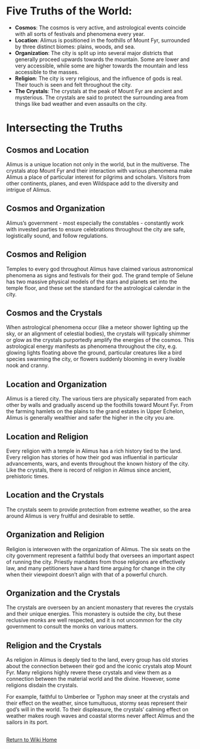 # Five Truths of the World:

- **Cosmos**: The cosmos is very active, and astrological events coincide with all sorts of festivals and phenomena every year.
- **Location**: Alimus is positioned in the foothills of Mount Fyr, surrounded by three distinct biomes: plains, woods, and sea.
- **Organization**: The city is split up into several major districts that generally proceed upwards towards the mountain. Some are lower and very accessible, while some are higher towards the mountain and less accessible to the masses.
- **Religion**: The city is very religious, and the influence of gods is real. Their touch is seen and felt throughout the city.
- **The Crystals**: The crystals at the peak of Mount Fyr are ancient and mysterious. The crystals are said to protect the surrounding area from things like bad weather and even assaults on the city.

# Intersecting the Truths

## Cosmos and Location

Alimus is a unique location not only in the world, but in the multiverse. The crystals atop Mount Fyr and their interaction with various phenomena make Alimus a place of particular interest for pilgrims and scholars. Visitors from other continents, planes, and even Wildspace add to the diversity and intrigue of Alimus.

## Cosmos and Organization

Alimus’s government - most especially the constables - constantly work with invested parties to ensure celebrations throughout the city are safe, logistically sound, and follow regulations.

## Cosmos and Religion

Temples to every god throughout Alimus have claimed various astronomical phenomena as signs and festivals for their god. The grand temple of Selune has two massive physical models of the stars and planets set into the temple floor, and these set the standard for the astrological calendar in the city.

## Cosmos and the Crystals

When astrological phenomena occur (like a meteor shower lighting up the sky, or an alignment of celestial bodies), the crystals will typically shimmer or glow as the crystals purportedly amplify the energies of the cosmos. This astrological energy manifests as phenomena throughout the city, e.g. glowing lights floating above the ground, particular creatures like a bird species swarming the city, or flowers suddenly blooming in every livable nook and cranny.

## Location and Organization

Alimus is a tiered city. The various tiers are physically separated from each other by walls and gradually ascend up the foothills toward Mount Fyr. From the farming hamlets on the plains to the grand estates in Upper Echelon, Alimus is generally wealthier and safer the higher in the city you are.

## Location and Religion

Every religion with a temple in Alimus has a rich history tied to the land. Every religion has stories of how their god was influential in particular advancements, wars, and events throughout the known history of the city. Like the crystals, there is record of religion in Alimus since ancient, prehistoric times.

## Location and the Crystals

The crystals seem to provide protection from extreme weather, so the area around Alimus is very fruitful and desirable to settle. 

## Organization and Religion

Religion is interwoven with the organization of Alimus. The six seats on the city government represent a faithful body that oversees an important aspect of running the city. Priestly mandates from those religions are effectively law, and many petitioners have a hard time arguing for change in the city when their viewpoint doesn’t align with that of a powerful church.

## Organization and the Crystals

The crystals are overseen by an ancient monastery that reveres the crystals and their unique energies. This monastery is outside the city, but these reclusive monks are well respected, and it is not uncommon for the city government to consult the monks on various matters.

## Religion and the Crystals

As religion in Alimus is deeply tied to the land, every group has old stories about the connection between their god and the iconic crystals atop Mount Fyr. Many religions highly revere these crystals and view them as a connection between the material world and the divine. However, some religions disdain the crystals. 

For example, faithful to Umberlee or Typhon may sneer at the crystals and their effect on the weather, since tumultuous, stormy seas represent their god’s will in the world. To their displeasure, the crystals’ calming effect on weather makes rough waves and coastal storms never affect Alimus and the sailors in its port.

## 
[Return to Wiki Home](https://isaaclepley.github.io/Alimus-Public)